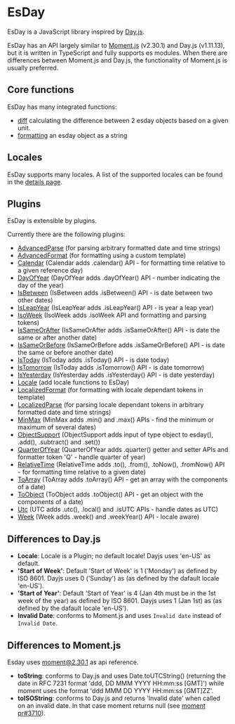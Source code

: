 # EsDay

EsDay is a JavaScript library inspired by [Day.js](https://github.com/iamkun/dayjs).

EsDay has an API largely similar to [Moment.js](https://momentjs.com/docs/) (v2.30.1) and Day.js (v1.11.13), but it is written in TypeScript and fully supports es modules. When there are differences between Moment.js and Day.js, the functionality of Moment.js is usually preferred.

## Core functions
EsDay has many integrated functions:
- [diff](./core/diff.md) calculating the difference between 2 esday objects based on a given unit.
- [formatting](./core/format.md) an esday object as a string

## Locales
EsDay supports many locales. A list of the supported locales can be found in the [details page](./locales/locales.md).

## Plugins
EsDay is extensible by plugins.

Currently there are the following plugins:
- [AdvancedParse](./plugins/advancedParse.md) (for parsing arbitrary formatted date and time strings)
- [AdvancedFormat](./plugins/advancedFormat.md) (for formatting using a custom template)
- [Calendar](./plugins/calendar.md) (Calendar adds .calendar() API - for formatting time relative to a given reference day)
- [DayOfYear](./plugins/dayOfYear.md) (DayOfYear adds .dayOfYear() API - number indicating the day of the year)
- [IsBetween](./plugins/isBetween.md) (IsBetween adds .isBetween() API - is date between two other dates)
- [IsLeapYear](./plugins/isLeapYear.md) (IsLeapYear adds .isLeapYear() API - is year a leap year)
- [IsoWeek](./plugins/isoWeek.md) (IsoWeek adds .isoWeek API and formatting and parsing tokens)
- [IsSameOrAfter](./plugins/isSameOrAfter.md) (IsSameOrAfter adds .isSameOrAfter() API - is date the same or after another date)
- [IsSameOrBefore](./plugins/isSameOrBefore.md) (IsSameOrBefore adds .isSameOrBefore() API - is date the same or before another date)
- [IsToday](./plugins/isToday.md) (IsToday adds .isToday() API - is date today)
- [IsTomorrow](./plugins/isTomorrow.md) (IsToday adds .isTomorrow() API - is date tomorrow)
- [IsYesterday](./plugins/isYesterday.md) (IsYesterday adds .isYesterday() API - is date yesterday)
- [Locale](./plugins/locale.md) (add locale functions to EsDay)
- [LocalizedFormat](./plugins/localizedFormat.md) (for formatting with locale dependant tokens in template)
- [LocalizedParse](./plugins/localizedParse.md) (for parsing locale dependant tokens in arbitrary formatted date and time strings)
- [MinMax](./plugins/minMay.md) (MinMax adds .min() and .max() APIs - find the minimum or maximum of several dates)
- [ObjectSupport](./plugins/objectSupport.md) (ObjectSupport adds input of type object to esday(), .add(), .subtract() and .set())
- [QuarterOfYear](./plugins/quarterOfYear.md) (QuarterOfYear adds .quarter() getter and setter APIs and formatter token 'Q' - handle quarter of year)
- [RelativeTime](./plugins/relativeTime.md) (RelativeTime adds .to(), .from(), .toNow(), .fromNow() API - for formatting time relative to a given date)
- [ToArray](./plugins/toArray.md) (ToArray adds .toArray() API - get an array with the components of a date)
- [ToObject](./plugins/toObject.md) (ToObject adds .toObject() API - get an object with the components of a date)
- [Utc](./plugins/utc.md) (UTC adds .utc(), .local() and .isUTC APIs - handle dates as UTC)
- [Week](./plugins/week.md) (Week adds .week() and .weekYear() API - locale aware)

## Differences to Day.js

- **Locale**: Locale  is a Plugin; no default locale! Dayjs uses 'en-US' as default.
- **'Start of Week'**: Default 'Start of Week' is 1 ('Monday') as defined by ISO 8601. Dayjs uses 0 ('Sunday') as (as defined by the dafault locale 'en-US').
- **'Start of Year'**: Default 'Start of Year' is 4 (Jan 4th must be in the 1st week of the year) as defined by ISO 8601. Dayjs uses 1 (Jan 1st) as (as defined by the dafault locale 'en-US').
- **Invalid Date**: conforms to Moment.js and uses `Invalid date` instead of `Invalid Date`.

## Differences to Moment.js

Esday uses moment@2.30.1 as api reference.

- **toString**: conforms to Day.js and uses Date.toUTCString() (returning the date in RFC 7231 format 'ddd, DD MMM YYYY HH:mm:ss [GMT]') while moment uses the format 'ddd MMM DD YYYY HH:mm:ss [GMT]ZZ'.
- **toISOString**: conforms to Day.js and returns 'Invalid date' when called on an invalid date. In that case moment returns null (see [moment pr#3710](https://github.com/moment/moment/pull/3710)).
